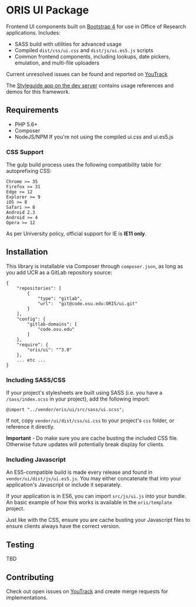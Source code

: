 # ORIS UI Package

Frontend UI components built on [Bootstrap 4](https://getbootstrap.com) for use in Office of Research applications. Includes:
* SASS build with utilities for advanced usage
* Compiled `dist/css/ui.css` and `dist/js/ui.es5.js` scripts
* Common frontend components, including lookups, date pickers, emulation, and multi-file uploaders

Current unresolved issues can be found and reported on [YouTrack](https://ordevsvc01.rf.ohio-state.edu/youtrack/issues?q=project%3A+%7BPHP+Framework%7D+component%3A+ORIS%5CUI+%23Unresolved+)

The [Styleguide app on the dev server](https://orwebdev02.rf.ohio-state.edu/styleguide) contains usage references and demos for this framework.

## Requirements
* PHP 5.6+
* Composer
* NodeJS/NPM If you're not using the compiled ui.css and ui.es5.js

### CSS Support
The gulp build process uses the following compatibility table for autoprefixing CSS:
```
Chrome >= 35
Firefox >= 31
Edge >= 12
Explorer >= 9
iOS >= 8
Safari >= 8
Android 2.3
Android >= 4
Opera >= 12
```

As per University policy, official support for IE is **IE11 only**.

## Installation
This library is installable via Composer through `composer.json`, as long as you add UCR as a GitLab repository source:

```
{
    "repositories": [
        {
            "type": "gitlab",
            "url":  "git@code.osu.edu:ORIS/ui.git"
        }
    ],
    "config": {
        "gitlab-domains": [
            "code.osu.edu"
        ]
    },
    "require": {
        "oris/ui": "^3.0"
    },
    ... etc ...
}
```

### Including SASS/CSS
If your project's stylesheets are built using SASS (i.e. you have a `/sass/index.scss` in your project), add the following import:
```
@import "../vendor/oris/ui/src/sass/ui.scss";
```

If not, copy `vendor/ui/dist/css/ui.css` to your project's `css` folder, or reference it directly.

**Important** - Do make sure you are cache busting the included CSS file. Otherwise future updates will potentially break display for clients.

### Including Javascript
An ES5-compatible build is made every release and found in `vendor/ui/dist/js/ui.es5.js`. You may either concatenate that into your application's Javascript or include it separately.

If your application is in ES6, you can import `src/js/ui.js` into your bundle. An basic example of how this works is available in the `oris/template` project.

Just like with the CSS, ensure you are cache busting your Javascript files to ensure clients always have the correct version.

## Testing

TBD

## Contributing

Check out open issues on [YouTrack](https://ordevsvc01.rf.ohio-state.edu/youtrack/issues?q=project%3A+%7BPHP+Framework%7D+component%3A+ORIS%5CUI+%23Unresolved+) and create merge requests for implementations.

